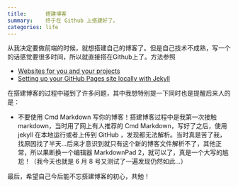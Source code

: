 ```yaml
---
title:      搭建博客
summary:    终于在 Github 上搭建好了。
categories: life
---
```


从我决定要做前端的时候，就想搭建自己的博客了。但是自己技术不成熟，写一个的话感觉要很多时间，所以就直接搭在Github上了。方法参照

- [Websites for you and your projects](https://pages.github.com/)
- [Setting up your GitHub Pages site locally with Jekyll](https://help.github.com/articles/setting-up-your-github-pages-site-locally-with-jekyll/)


在搭建博客的过程中碰到了许多问题，其中我想特别提一下同时也是提醒后来人的是：

- 不要使用 Cmd Markdown 写你的博客！搭建博客过程中是我第一次接触 markdown，当时用了网上有人推荐的 Cmd Markdown，写好了之后，使用 jekyll 在本地运行或者上传到 GitHub ，发现都无法解析。当时真是苦了我，找原因找了半天...后来才意识到就只有这个新的博客文件解析不了，其他正常，所以果断换一个编辑器 MarkdownPad 2，就可以了，真是一个大写的尴尬！（我今天也就是 6 月 8 号又测试了一遍发现仍然如此...）

最后，希望自己今后能不忘搭建博客的初心，共勉！